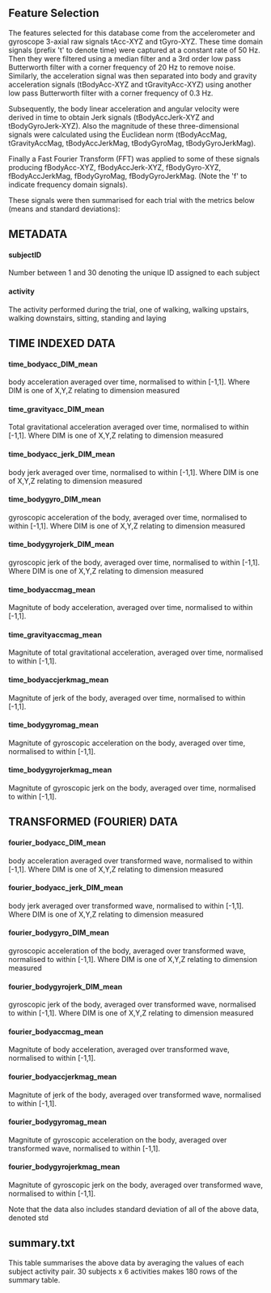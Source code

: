 ## Feature Selection 

The features selected for this database come from the accelerometer and gyroscope 3-axial raw signals tAcc-XYZ and tGyro-XYZ. These time domain signals (prefix 't' to denote time) were captured at a constant rate of 50 Hz. Then they were filtered using a median filter and a 3rd order low pass Butterworth filter with a corner frequency of 20 Hz to remove noise. Similarly, the acceleration signal was then separated into body and gravity acceleration signals (tBodyAcc-XYZ and tGravityAcc-XYZ) using another low pass Butterworth filter with a corner frequency of 0.3 Hz. 

Subsequently, the body linear acceleration and angular velocity were derived in time to obtain Jerk signals (tBodyAccJerk-XYZ and tBodyGyroJerk-XYZ). Also the magnitude of these three-dimensional signals were calculated using the Euclidean norm (tBodyAccMag, tGravityAccMag, tBodyAccJerkMag, tBodyGyroMag, tBodyGyroJerkMag). 

Finally a Fast Fourier Transform (FFT) was applied to some of these signals producing fBodyAcc-XYZ, fBodyAccJerk-XYZ, fBodyGyro-XYZ, fBodyAccJerkMag, fBodyGyroMag, fBodyGyroJerkMag. (Note the 'f' to indicate frequency domain signals). 


These signals were then summarised for each trial with the metrics below (means and standard deviations):

## METADATA

#### subjectID
Number between 1 and 30 denoting the unique ID assigned to each subject
#### activity
The activity performed during the trial, one of walking, walking upstairs, walking downstairs, sitting, standing and laying
	
## TIME INDEXED DATA	
#### time_bodyacc_DIM_mean
body acceleration averaged over time, normalised to within [-1,1]. Where DIM is one of X,Y,Z relating to dimension measured

#### time_gravityacc_DIM_mean
Total gravitational acceleration averaged over time, normalised to within [-1,1]. Where DIM is one of X,Y,Z relating to dimension measured

#### time_bodyacc_jerk_DIM_mean
body jerk averaged over time, normalised to within [-1,1]. Where DIM is one of X,Y,Z relating to dimension measured

#### time_bodygyro_DIM_mean
gyroscopic acceleration of the body, averaged over time, normalised to within [-1,1]. Where DIM is one of X,Y,Z relating to dimension measured

#### time_bodygyrojerk_DIM_mean
gyroscopic jerk of the body, averaged over time, normalised to within [-1,1]. Where DIM is one of X,Y,Z relating to dimension measured

#### time_bodyaccmag_mean
Magnitute of body acceleration, averaged over time, normalised to within [-1,1].

#### time_gravityaccmag_mean
Magnitute of total gravitational acceleration, averaged over time, normalised to within [-1,1].
	
#### time_bodyaccjerkmag_mean
Magnitute of jerk of the body, averaged over time, normalised to within [-1,1].

#### time_bodygyromag_mean
Magnitute of gyroscopic acceleration on the body, averaged over time, normalised to within [-1,1].

#### time_bodygyrojerkmag_mean
Magnitute of gyroscopic jerk on the body, averaged over time, normalised to within [-1,1].
	
	
## TRANSFORMED (FOURIER) DATA

#### fourier_bodyacc_DIM_mean
body acceleration averaged over transformed wave, normalised to within [-1,1]. Where DIM is one of X,Y,Z relating to dimension measured

#### fourier_bodyacc_jerk_DIM_mean
body jerk averaged over transformed wave, normalised to within [-1,1]. Where DIM is one of X,Y,Z relating to dimension measured

#### fourier_bodygyro_DIM_mean
gyroscopic acceleration of the body, averaged over transformed wave, normalised to within [-1,1]. Where DIM is one of X,Y,Z relating to dimension measured

#### fourier_bodygyrojerk_DIM_mean
gyroscopic jerk of the body, averaged over transformed wave, normalised to within [-1,1]. Where DIM is one of X,Y,Z relating to dimension measured

#### fourier_bodyaccmag_mean
Magnitute of body acceleration, averaged over transformed wave, normalised to within [-1,1].

#### fourier_bodyaccjerkmag_mean
Magnitute of jerk of the body, averaged over transformed wave, normalised to within [-1,1].

#### fourier_bodygyromag_mean
Magnitute of gyroscopic acceleration on the body, averaged over transformed wave, normalised to within [-1,1].

#### fourier_bodygyrojerkmag_mean
Magnitute of gyroscopic jerk on the body, averaged over transformed wave, normalised to within [-1,1].	

Note that the data also includes standard deviation of all of the above data, denoted std
	
## summary.txt
This table summarises the above data by averaging the values of each subject activity pair. 30 subjects x 6 activities makes 180 rows of the summary table.
